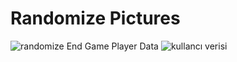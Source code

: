 # Randomize Pictures
![randomize](https://github.com/muhammeteminsen/MemoryGame/assets/116170392/5389c9b4-13cf-4f3a-9b7a-e75ccd575926)
End Game Player Data
![kullancı verisi](https://github.com/muhammeteminsen/MemoryGame/assets/116170392/aec549e0-3383-4df1-a0c3-868cf900841a)
